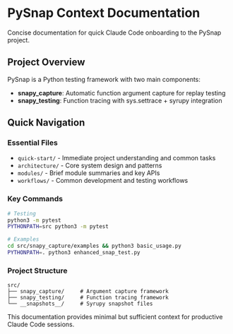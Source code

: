 # PySnap Context Documentation

Concise documentation for quick Claude Code onboarding to the PySnap project.

## Project Overview
PySnap is a Python testing framework with two main components:
- **snapy_capture**: Automatic function argument capture for replay testing
- **snapy_testing**: Function tracing with sys.settrace + syrupy integration

## Quick Navigation

### Essential Files
- `quick-start/` - Immediate project understanding and common tasks
- `architecture/` - Core system design and patterns
- `modules/` - Brief module summaries and key APIs
- `workflows/` - Common development and testing workflows

### Key Commands
```bash
# Testing
python3 -m pytest
PYTHONPATH=src python3 -m pytest

# Examples
cd src/snapy_capture/examples && python3 basic_usage.py
PYTHONPATH=. python3 enhanced_snap_test.py
```

### Project Structure
```
src/
├── snapy_capture/     # Argument capture framework
├── snapy_testing/     # Function tracing framework
└── __snapshots__/     # Syrupy snapshot files
```

This documentation provides minimal but sufficient context for productive Claude Code sessions.